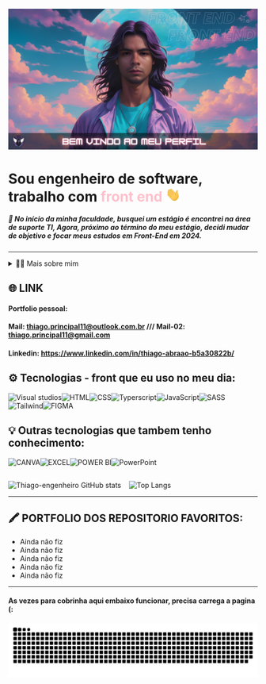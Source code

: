 

![image](https://github.com/Thiago-engenheiro/Thiago-engenheiro/blob/main/Imagens/Blue%20Modern%20Illustrative%20Gaming%20Influencer%20YouTube%20Channel%20Art.png?raw=true)

<h1>Sou engenheiro de software, trabalho com <span style="color: pink;">front end</span>&nbsp;<img src="https://raw.githubusercontent.com/ABSphreak/ABSphreak/master/gifs/Hi.gif" width="30px"></h1>


##### 📝 No início da minha faculdade, busquei um estágio é encontrei na área de suporte TI, Agora, próximo ao término do meu estágio, decidi mudar de objetivo e focar meus estudos em Front-End em 2024. 

---

<!-- Dropdown -->
<details>
  <summary>👨‍💻 Mais sobre mim</summary>

  - 💬 Ainda não fiz

  - 📚 Faço engenharia de software e estou no 7 semestre (pretendo fazer Pós em front end) e atualmente estou estudando principalmente pela plataforma da Alura 

  - 🧐 Curiosidade: apesar do nariz um pouco grande eu não sinto cheiro das coisas kkk 

  -  Ainda não fiz (music)
</details>

## 🌐 LINK 

#### Portfolio pessoal:
#### Mail: thiago.principal11@outlook.com.br  /// Mail-02: thiago.principal11@gmail.com
#### Linkedin: https://www.linkedin.com/in/thiago-abraao-b5a30822b/

## ⚙️ Tecnologias - front que eu uso no meu dia:

![Visual studios](https://img.shields.io/badge/Visual_Studio_Code-0078D4?style=for-the-badge&logo=visual%20studio%20code&logoColor=white)![HTML](https://img.shields.io/badge/HTML5-E34F26?style=for-the-badge&logo=html5&logoColor=white)![CSS](https://img.shields.io/badge/CSS-239120?&style=for-the-badge&logo=css3&logoColor=white)![Typerscript](https://img.shields.io/badge/TypeScript-007ACC?style=for-the-badge&logo=typescript&logoColor=white)![JavaScript](https://img.shields.io/badge/JavaScript-F7DF1E?style=for-the-badge&logo=javascript&logoColor=black)![SASS](https://img.shields.io/badge/Sass-CC6699?style=for-the-badge&logo=sass&logoColor=white)![Tailwind](https://img.shields.io/badge/Tailwind_CSS-38B2AC?style=for-the-badge&logo=tailwind-css&logoColor=white)![FIGMA](https://img.shields.io/badge/Figma-F24E1E?style=for-the-badge&logo=figma&logoColor=white)

## 💡 Outras tecnologias que tambem tenho conhecimento:

![CANVA](https://img.shields.io/badge/Canva-%2300C4CC.svg?&style=for-the-badge&logo=Canva&logoColor=white)![EXCEL](https://img.shields.io/badge/Microsoft_Excel-217346?style=for-the-badge&logo=microsoft-excel&logoColor=white)![POWER BI](https://img.shields.io/badge/Power_Bi-F7DF1E?style=for-the-badge&logo=microsoft-excel&logoColor=black)![PowerPoint](https://img.shields.io/badge/Microsoft_PowerPoint-B7472A?style=for-the-badge&logo=microsoft-powerpoint&logoColor=white)

##
![Thiago-engenheiro GitHub stats](https://github-readme-stats.vercel.app/api?username=Thiago-engenheiro&show_icons=true&theme=dracula)&nbsp;&nbsp;&nbsp;&nbsp;![Top Langs](https://github-readme-stats.vercel.app/api/top-langs/?username=Thiago-engenheiro&layout=compact&theme=dracula)

---
## 🖍 PORTFOLIO DOS REPOSITORIO FAVORITOS:

- Ainda não fiz
- Ainda não fiz
- Ainda não fiz
- Ainda não fiz
- Ainda não fiz



---
#### As vezes para cobrinha aqui embaixo funcionar, precisa carrega a pagina (:    
<picture>
  <source
    media="(prefers-color-scheme: dark)"
    srcset="https://raw.githubusercontent.com/platane/snk/output/github-contribution-grid-snake-dark.svg"
  />
  <source
    media="(prefers-color-scheme: light)"
    srcset="https://raw.githubusercontent.com/platane/snk/output/github-contribution-grid-snake.svg"
  />
  <img
    alt="github contribution grid snake animation"
    src="https://raw.githubusercontent.com/platane/snk/output/github-contribution-grid-snake.svg"
  />
</picture>
